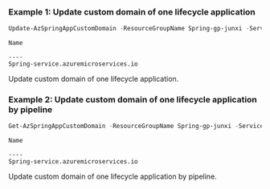 ### Example 1: Update custom domain of one lifecycle application
```powershell
Update-AzSpringAppCustomDomain -ResourceGroupName Spring-gp-junxi -ServiceName Spring-service -AppName gateway -Name Spring-service.azuremicroservices.io
```

```output
Name                                     

----                    
Spring-service.azuremicroservices.io
```

Update custom domain of one lifecycle application.

### Example 2: Update custom domain of one lifecycle application by pipeline
```powershell
Get-AzSpringAppCustomDomain -ResourceGroupName Spring-gp-junxi -ServiceName Spring-service -AppName gateway -Name Spring-service.azuremicroservices.io | Update-AzSpringAppCustomDomain
```

```output
Name                                     

----                    
Spring-service.azuremicroservices.io
```

Update custom domain of one lifecycle application by pipeline.